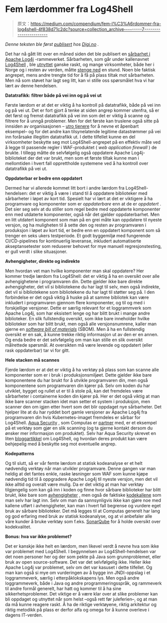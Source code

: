 # Fem lærdommer fra Log4Shell

> 原文：<https://medium.com/compendium/fem-l%C3%A6rdommer-fra-log4shell-4f838d71c2dc?source=collection_archive---------7----------------------->

*Denne teksten ble først* [*publisert*](https://www.digi.no/artikler/debatt-fem-laerdommer-fra-log4shell/516807) *hos* [*Digi.no*](https://www.digi.no/) *.*

Det har nå gått litt over en måned siden det ble publisert en [sårbarhet i Apache Log4j](https://www.cisa.gov/uscert/apache-log4j-vulnerability-guidance) -rammeverket. Sårbarheten, som går under kallenavnet [Log4Shell](https://en.wikipedia.org/wiki/Log4Shell) , ble [utnyttet](https://www.digi.no/artikler/det-belgiske-forsvarsdepartementet-er-rammet-av-log4j-angrep/516011) ganske raskt, og mange virksomheter, både her i Norge og i resten av verden, måtte [stenge ned](https://www.kode24.no/artikkel/apache-log4j-hullet-skaper-problemer-ogsa-for-norske-utviklere/74914204) en stund. Noen ble faktisk angrepet, mens andre trengte tid for å få på plass tiltak mot sårbarheten. Men nå som støvet har lagt seg litt, kan vi stille oss spørsmålet hva vi har lært av denne hendelsen.

**Datatrafikk: filtrer både på vei inn og på vei ut**

Første lærdom er at det er viktig å ha kontroll på datatrafikk, både på vei inn og på vei ut. Det er fort gjort å tenke at siden angrep kommer utenfra, så er det først og fremst datatrafikk på vei inn som det er viktig å scanne og filtrere for å unngå problemer. Men for det første kan truslene også sitte på innsiden av organisasjonen – [utro tjenere](https://juristen.no/nyheter/2019/08/nesten-%C3%A9n-av-tre-virksomheter-avdekket-utro-tjenere-blant-egne-ansatte-%C2%A0) for å nevne et åpenbart eksempel– og for det andre kan tilsynelatende legitime datastrømmer på vei inn forårsake illegitim datatrafikk ut. I dette tilfellet kunne en del virksomheter beskytte seg mot Log4Shell-angrepet på en effektiv måte ved å legge til passende regler i WAF-produktet ( *web application firewall* ) de brukte. I tillegg måtte de selvfølgelig også oppdatere Apache Log4j-biblioteket der det var brukt, men som et første tiltak kunne man i mellomtiden i hvert fall opprettholde systemene ved å ha kontroll over datatrafikk på vei ut.

**Oppdaterbar er bedre enn oppdatert**

Dermed har vi allerede kommet litt bort i andre lærdom fra Log4Shell-hendelsen: det er viktig å være i stand til å oppdatere biblioteker med sårbarheter i løpet av kort tid. Spesielt har vi lært at det er viktigere å ha programvare og komponenter som er *oppdaterbare* enn at de er *oppdatert* . Det sier seg selv at du stiller som regel bedre med oppdaterte komponenter enn med utdaterte komponenter, også når det gjelder oppdaterbarhet. Men en litt utdatert komponent som man på en grei måte kan oppdatere til nyeste versjon, og ha muligheten til å sette den og resten av programvaren i produksjon i løpet av kort tid, er bedre enn en oppdatert komponent som så trenger en seks ukers testperiode. Et godt byggemiljø med fungerende CI/CD-pipelines for kontinuerlig leveranse, inkludert automatiserte akseptansetester som reduserer behovet for mye manuell regresjonstesting, er gull verdt i slike situasjoner.

**Avhengigheter, direkte og indirekte**

Men hvordan vet man hvilke komponenter man skal oppdatere? Her kommer tredje lærdom fra Log4Shell: det er viktig å ha en oversikt over alle avhengighetene i programvaren din. Dette gjelder ikke bare direkte avhengigheter, det vil si bibliotekene du har lagt til selv, men også indirekte, det vil si bibliotekene som bibliotekene du har lagt til støtter seg på. I den forbindelse er det også viktig å huske på at samme bibliotek kan være inkludert i programvaren gjennom flere komponenter, og til og med i forskjellige versjoner. Dette er særlig relevant for et loggrammverk som Apache Log4j, som har eksistert lenge og har blitt brukt i mange andre biblioteker. En slik fullstendig oversikt, som ikke bare inneholder hvilke biblioteker som har blitt brukt, men også alle versjonsnumrene, kaller man gjerne en [*software bill of materials*](https://en.wikipedia.org/wiki/Software_bill_of_materials) (SBOM). Men å ha en fullstendig oversikt er en sak, å kunne trekke riktig informasjon ut av den er en annen. Og enda bedre er det selvfølgelig om man kan stille en slik oversikt målrettede spørsmål. At oversikten må være levende og oppdatert (eller rask oppdaterbar) tar vi for gitt.

**Hele stacken må scannes**

Fjerde lærdom er at det er viktig å ha verktøy på plass som kan scanne alle komponenter som er i bruk i produksjonsmiljøet. Dette gjelder ikke bare komponentene du har brukt for å utvikle programvaren din, men også komponentene som programvaren din kjører på. Selv om koden du har utviklet, bygget og rullet ut er til å stole på, kan det fremdeles være sårbarheter i containerne koden din kjører på. Her er det også viktig at man ikke bare scanner stacken idet man setter et system i produksjon, men scanner den om igjen etter hvert som det blir oppdaget nye sårbarheter. Det hjelper lite at du har ryddet bort gamle versjoner av Apache Log4j fra programvaren din hvis Kubernetes-imaget fremdeles er sårbar for Log4Shell. [Aqua Security](https://www.aquasec.com/) , som Computas er [partner](https://computas.com/en/services/cloud-security/) med, er et eksempel på et verktøy som gjør en slik scanning (og ta gjerne kontakt dersom du ønsker mer informasjon om produktet). Selv har Aqua Security skrevet en liten [bloggartikkel](https://blog.aquasec.com/cve-2021-44228-log4shell-vulnerability-explained) om Log4Shell, og hvordan deres produkt kan være behjepelig med å beskytte seg mot eventuelle angrep.

**Kodepatterns**

Og til slutt, så er vår femte lærdom at statisk kodeanalyse er et helt nødvendig verktøy når man utvikler programvare. Denne gangen var man heldig at det fantes enkle, raske løsninger som WAF som kunne kjøpe nødvendig tid til å oppgradere Apache Log4j til nyeste versjon, men det vil ikke alltid og overalt være mulig. Da er det viktig at man har verktøy tilgjengelig som kan gå inn i koden og finne hvor sårbare biblioteker har blitt brukt, ikke bare som [avhengigheter](https://community.sonarsource.com/t/rule-to-detect-vulnerable-use-of-log4j-library-cve-2021-44228/54957/4) , men også de faktiske [kodekallene](https://community.sonarsource.com/t/can-sonarqube-detect-code-that-used-the-log4j2-in-a-way-that-is-vulnerable/54956/4) som man selv har lagt inn. Selv om man da sannsynligvis ikke kan gjøre noe med kallene utført i avhengigheter, kan man i hvert fall begrense og vurdere eget bruk av sårbare biblioteker. Det må legges til at Computas generelt har lang og god erfaring med bruk av statisk kodeanalyse, og at vi anbefaler alle våre kunder å bruke verktøy som f.eks. [SonarQube](https://www.sonarqube.org/) for å holde oversikt over kodekvalitet.

**Bonus: hva var ikke problemet?**

Det er kanskje ikke helt en lærdom, men likevel verdt å nevne hva som ikke var problemet med Log4Shell. I begynnelsen av Log4Shell-hendelsen var det noen personer her og der som pekte på Java som grunnproblemet, eller bruk av open source-software. Det var det selvfølgelig ikke. Heller ikke Apache Log4j var problemet, selv om det var kasuset i dette tilfellet. Og man kan også si mye om vurderingen av å bygge inn JNDI-oppslag i et loggrammeverk, særlig i etterpåklokskapens lys. Men også andre loggrammeverk, både i Java og andre programmeringsspråk, og rammeverk til andre formål generelt, har hatt og kommer til å ha sine sikkerhetsproblemer. Det viktige er å være klar over at slike problemer kan bli oppdaget og utnyttet når som helst –også rett før juleferien–, og at man da må kunne reagere raskt. Å ha de riktige verktøyene, riktig arkitektur og riktig metodikk på plass er derfor alfa og omega for å kunne overleve i dagens IT-verden.